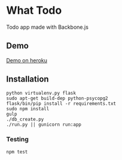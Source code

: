 # What Todo
Todo app made with Backbone.js

## Demo
[Demo on heroku](http://atchai-whattodo.heroku.com)
## Installation
```
python virtualenv.py flask
sudo apt-get build-dep python-psycopg2
flask/bin/pip install -r requirements.txt
sudo npm install
gulp
./db_create.py
./run.py || gunicorn run:app
```
### Testing
```
npm test
```